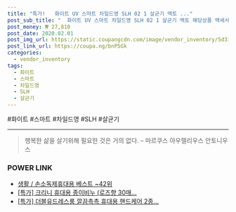 ```yaml
--- 
title: "특가!   화이트 UV 스마트 차일드영 SLH 02 1 살균기 엑토 ..." 
post_sub_title: "  화이트 UV 스마트 차일드영 SLH 02 1 살균기 엑토 해당상품 액세서리 휴대폰" 
post_money: ₩ 27,810 
post_date: 2020.02.01 
post_img_url: https://static.coupangcdn.com/image/vendor_inventory/5d31/5927a79f2c2fd0e8197a085e8d8d5ff9c8b20d57ad9d0c1e8872b1a4eb31.jpg 
post_link_url: https://coupa.ng/bnP5Gk 
categories: 
  - vendor_inventory 
tags: 
  - 화이트 
  - 스마트 
  - 차일드영 
  - SLH 
  - 살균기 
--- 
```

  #화이트 #스마트 #차일드영 #SLH #살균기 
<hr> 

> 행복한 삶을 살기위해 필요한 것은 거의 없다. – 마르쿠스 아우렐리우스 안토니우스 


### POWER LINK

* <a href="https://blog.naver.com/santokki14/221787098865" target="_blank">생활 / 손소독제휴대용 베스트 ~42위</a>
* <a href="https://blog.naver.com/santokki14/221789198971" target="_blank">[특가] 크리니 휴대용 종이비누 (로즈향 30매...</a>
* <a href="https://blog.naver.com/sakai111/221788513063" target="_blank">[특가] 더블유드레스룸 깔끔촉촉 휴대용 핸드케어 2종...</a>
